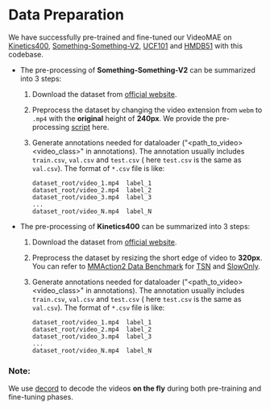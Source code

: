 # Data Preparation

We have successfully pre-trained and fine-tuned our VideoMAE on [Kinetics400](https://deepmind.com/research/open-source/kinetics), [Something-Something-V2](https://developer.qualcomm.com/software/ai-datasets/something-something), [UCF101](https://www.crcv.ucf.edu/data/UCF101.php) and [HMDB51](https://serre-lab.clps.brown.edu/resource/hmdb-a-large-human-motion-database/) with this codebase.

- The pre-processing of **Something-Something-V2** can be summarized into 3 steps:

  1. Download the dataset from [official website](https://developer.qualcomm.com/software/ai-datasets/something-something).

  2. Preprocess the dataset by changing the video extension from `webm` to `.mp4` with the **original** height of **240px**. We provide the pre-processing [script](scripts/data/data_clean.py) here.

  3. Generate annotations needed for dataloader ("<path_to_video> <video_class>" in annotations). The annotation usually includes `train.csv`, `val.csv` and `test.csv` ( here `test.csv` is the same as `val.csv`). The format of `*.csv` file is like:

     ```
     dataset_root/video_1.mp4  label_1
     dataset_root/video_2.mp4  label_2
     dataset_root/video_3.mp4  label_3
     ...
     dataset_root/video_N.mp4  label_N
     ```

- The pre-processing of **Kinetics400** can be summarized into 3 steps:

  1. Download the dataset from [official website](https://deepmind.com/research/open-source/kinetics).

  2. Preprocess the dataset by resizing the short edge of video to **320px**. You can refer to [MMAction2 Data Benchmark](https://github.com/open-mmlab/mmaction2) for [TSN](https://github.com/open-mmlab/mmaction2/tree/master/configs/recognition/tsn#kinetics-400-data-benchmark-8-gpus-resnet50-imagenet-pretrain-3-segments) and [SlowOnly](https://github.com/open-mmlab/mmaction2/tree/master/configs/recognition/slowonly#kinetics-400-data-benchmark).

  3. Generate annotations needed for dataloader ("<path_to_video> <video_class>" in annotations). The annotation usually includes `train.csv`, `val.csv` and `test.csv` ( here `test.csv` is the same as `val.csv`). The format of `*.csv` file is like:

     ```
     dataset_root/video_1.mp4  label_1
     dataset_root/video_2.mp4  label_2
     dataset_root/video_3.mp4  label_3
     ...
     dataset_root/video_N.mp4  label_N
     ```

### Note:

We use [decord](https://github.com/dmlc/decord) to decode the videos **on the fly** during both pre-training and fine-tuning phases.